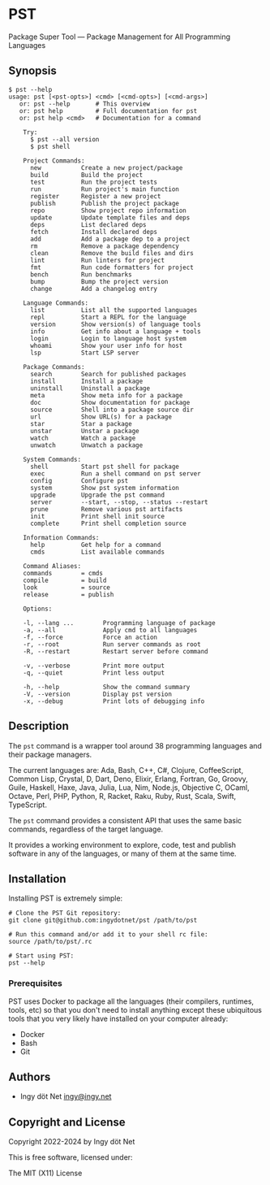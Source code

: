 PST
===

Package Super Tool — Package Management for All Programming Languages

## Synopsis

```
$ pst --help
usage: pst [<pst-opts>] <cmd> [<cmd-opts>] [<cmd-args>]
   or: pst --help       # This overview
   or: pst help         # Full documentation for pst
   or: pst help <cmd>   # Documentation for a command

    Try:
      $ pst --all version
      $ pst shell

    Project Commands:
      new           Create a new project/package
      build         Build the project
      test          Run the project tests
      run           Run project's main function
      register      Register a new project
      publish       Publish the project package
      repo          Show project repo information
      update        Update template files and deps
      deps          List declared deps
      fetch         Install declared deps
      add           Add a package dep to a project
      rm            Remove a package dependency
      clean         Remove the build files and dirs
      lint          Run linters for project
      fmt           Run code formatters for project
      bench         Run benchmarks
      bump          Bump the project version
      change        Add a changelog entry

    Language Commands:
      list          List all the supported languages
      repl          Start a REPL for the language
      version       Show version(s) of language tools
      info          Get info about a language + tools
      login         Login to language host system
      whoami        Show your user info for host
      lsp           Start LSP server

    Package Commands:
      search        Search for published packages
      install       Install a package
      uninstall     Uninstall a package
      meta          Show meta info for a package
      doc           Show documentation for package
      source        Shell into a package source dir
      url           Show URL(s) for a package
      star          Star a package
      unstar        Unstar a package
      watch         Watch a package
      unwatch       Unwatch a package

    System Commands:
      shell         Start pst shell for package
      exec          Run a shell command on pst server
      config        Configure pst
      system        Show pst system information
      upgrade       Upgrade the pst command
      server        --start, --stop, --status --restart
      prune         Remove various pst artifacts
      init          Print shell init source
      complete      Print shell completion source

    Information Commands:
      help          Get help for a command
      cmds          List available commands

    Command Aliases:
    commands        = cmds
    compile         = build
    look            = source
    release         = publish

    Options:

    -l, --lang ...        Programming language of package
    -a, --all             Apply cmd to all languages
    -f, --force           Force an action
    -r, --root            Run server commands as root
    -R, --restart         Restart server before command

    -v, --verbose         Print more output
    -q, --quiet           Print less output

    -h, --help            Show the command summary
    -V, --version         Display pst version
    -x, --debug           Print lots of debugging info
```

## Description

The `pst` command is a wrapper tool around 38 programming languages and their
package managers.

The current languages are: Ada, Bash, C++, C#, Clojure, CoffeeScript, Common
Lisp, Crystal, D, Dart, Deno, Elixir, Erlang, Fortran, Go, Groovy, Guile,
Haskell, Haxe, Java, Julia, Lua, Nim, Node.js, Objective C, OCaml, Octave,
Perl, PHP, Python, R, Racket, Raku, Ruby, Rust, Scala, Swift, TypeScript.

The `pst` command provides a consistent API that uses the same basic commands,
regardless of the target language.

It provides a working environment to explore, code, test and publish software
in any of the languages, or many of them at the same time.

## Installation

Installing PST is extremely simple:

```
# Clone the PST Git repository:
git clone git@github.com:ingydotnet/pst /path/to/pst

# Run this command and/or add it to your shell rc file:
source /path/to/pst/.rc

# Start using PST:
pst --help
```

### Prerequisites

PST uses Docker to package all the languages (their compilers, runtimes,
tools, etc)  so that you don't need to install anything except these ubiquitous
tools that you very likely have installed on your computer already:

* Docker
* Bash
* Git

## Authors

* Ingy döt Net <ingy@ingy.net>

## Copyright and License

Copyright 2022-2024 by Ingy döt Net

This is free software, licensed under:

The MIT (X11) License
